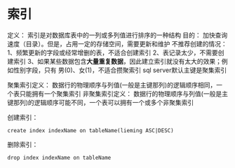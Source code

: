 # 索引
  定义：
    索引是对数据库表中的一列或多列值进行排序的一种结构
  目的：
    加快查询速度（目录）。但是，占用一定的存储空间，需要更新和维护
  不推荐创建的情况：
    1、频繁更新的字段或经常增删的表，不适合创建索引
    2、表记录太少，不需要创建索引
    3、如果某些数据包含**大量重复数据**，因此建立索引就没有太大的效果；例如性别字段，只有
      男(0)、女(1)，不适合攒聚索引
  sql server默认主键是聚集索引
  
  聚集索引定义：
    数据行的物理顺序与列值(一般是主键那列)的逻辑顺序相同，一个表只能拥有一个聚集索引
  非聚集索引定义：
    数据行的物理顺序与列值(一般是主键那列)的逻辑顺序可能不同，一个表可以拥有一个或多个非聚集索引
  
  创建索引：
  ```
  create index indexName on tableName(lieming ASC|DESC)
  ```
  
  删除索引：
  ```
  drop index indexName on tableName
  ```

